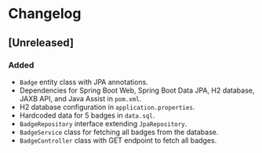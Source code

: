 # Changelog

## [Unreleased]

### Added
- `Badge` entity class with JPA annotations.
- Dependencies for Spring Boot Web, Spring Boot Data JPA, H2 database, JAXB API, and Java Assist in `pom.xml`.
- H2 database configuration in `application.properties`.
- Hardcoded data for 5 badges in `data.sql`.
- `BadgeRepository` interface extending `JpaRepository`.
- `BadgeService` class for fetching all badges from the database.
- `BadgeController` class with GET endpoint to fetch all badges.

